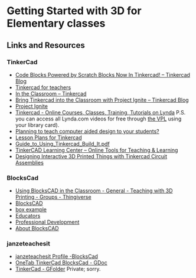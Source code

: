 # Getting Started with 3D for Elementary classes


## Links and Resources
### TinkerCad
- [Code Blocks Powered by Scratch Blocks Now In Tinkercad! – Tinkercad Blog](https://blog.tinkercad.com/2017/09/26/learn-to-program-with-code-blocks-in-tinkercad/)
- [Tinkercad for teachers ](https://www.tinkercad.com/teach)
- [In the Classroom – Tinkercad](https://support.tinkercad.com/hc/en-us/community/topics/200359427-In-the-Classroom?flash_digest=1c97d1df0a896dca11f865852e55366c203a70f8)
- [Bring Tinkercad into the Classroom with Project Ignite – Tinkercad Blog](https://blog.tinkercad.com/2015/06/15/bring-tinkercad-into-the-classroom-with-project-ignite/)
- [Project Ignite ](https://www.tinkercad.com/projectignite)
- [Tinkercad - Online Courses, Classes, Training, Tutorials on Lynda](https://www.lynda.com/Tinkercad-training-tutorials/5945-0.html) P.S. you can access all Lynda.com videos for free through [the VPL](https://www.vpl.ca/lynda) using your library card).
- [Planning to teach computer aided design to your students? ](https://www.stem.org.uk/news/planning-teach-computer-aided-design-your-students)
- [Lesson Plans for Tinkercad ](https://www.commonsense.org/education/website/tinkercad/flows)
- [Guide_to_Using_Tinkercad_Build_It.pdf](http://www.carnegiesciencecenter.org/csc_content/educators/pdf/Guide_to_Using_Tinkercad_Build_It.pdf)
- [TinkerCAD Learning Center – Online Tools for Teaching & Learning](https://blogs.umass.edu/onlinetools/knowledge-centered-tools/tinkercad-learning-center/)
- [Designing Interactive 3D Printed Things with Tinkercad Circuit Assemblies](https://medium.com/@scientiffic/designing-interactive-3d-printed-things-with-tinkercad-circuit-assemblies-518ee516adb6)

### BlocksCad
- [Using BlocksCAD in the Classroom - General - Teaching with 3D Printing - Groups - Thingiverse](https://www.thingiverse.com/groups/teaching-with-3d-printing/forums/general/topic:11760)
- [BlocksCAD](https://www.blockscad3d.com/editor/#)
- [box example ](https://www.blockscad3d.com/community/projects/51877)
- [Educators ](https://www.blockscad3d.com/educators)
- [Professional Development ](https://www.blockscad3d.com/professional-development)
- [About BlocksCAD ](https://www.blockscad3d.com/about-blockscad)

### janzeteachesit
- [janzeteachesit Profile -BlocksCad](https://www.blockscad3d.com/community/profile)
- [OneTab TinkerCad BlocksCad - GDoc](https://docs.google.com/document/d/19hJCpTa0NG8YkACTyweV3iceKo37WqTDhLwn8obnF18/edit?usp=sharing)
- [TinkerCad - GFolder](https://drive.google.com/drive/folders/0ByvJF_ceaiU9SEk2WE1ETk9xNVE?usp=sharing) Private; sorry. 
